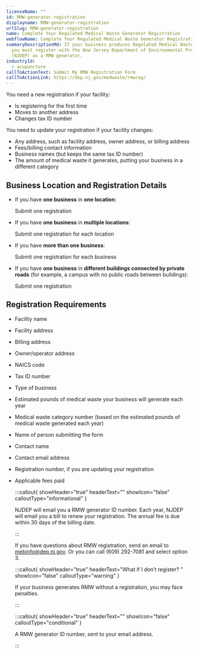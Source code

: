 ```yaml
---
licenseName: ""
id: RMW-generator-registration
displayname: RMW-generator-registration
urlSlug: RMW-generator-registration
name: Complete Your Regulated Medical Waste Generator Registration
webflowName: Complete Your Regulated Medical Waste Generator Registration
summaryDescriptionMd: If your business produces Regulated Medical Waste (RMW),
  you must register with the New Jersey Department of Environmental Protection
  (NJDEP) as a RMW generator.
industryId:
  - acupuncture
callToActionText: Submit My RMW Registration Form
callToActionLink: https://dep.nj.gov/medwaste/rmwreg/
---
```

You need a new registration if your facility: 

* Is registering for the first time 
* Moves to another address 
* Changes tax ID<insert contextual information> number  

You need to update your registration if your facility changes: 

* Any address, such as facility address, owner address, or billing address 
* Fees/billing contact information 
* Business names (but keeps the same tax ID number) 
* The amount of medical waste it generates, putting your business in a different category

## Business Location and Registration Details

* If you have **one business** in **one location**:  

  Submit one registration





* If you have **one business** in **multiple locations**: 

  Submit one registration for each location





* If you have **more than one business**:  

  Submit one registration for each business  





* If you have **one business** in **different buildings connected by private roads** (for example, a campus with no public roads between buildings):  

   Submit one registration



##  Registration Requirements 

* Facility name 
* Facility address 
* Billing address 
* Owner/operator address 
* NAICS code <insert contextual information>
* Tax ID number
* Type of business 
* Estimated pounds of medical waste your business will generate each year 
* Medical waste category number (based on the estimated pounds of medical waste generated each year) 
* Name of person submitting the form 
* Contact name 
* Contact email address 
* Registration number, if you are updating your registration
* Applicable fees paid

  :::callout{ showHeader="true" headerText="" showIcon="false" calloutType="informational" }

  NJDEP will email you a RMW generator ID number. Each year, NJDEP will email you a bill to renew your registration. The annual fee is due within 30 days of the billing date.

  :::

  If you have questions about RMW registration, send an email to mebinfo@dep.nj.gov. Or you can call (609) 292-7081 and select option 3. 

  :::callout{ showHeader="true" headerText="What if I don’t register? " showIcon="false" calloutType="warning" }

  If your business generates RMW without a registration, you may face penalties.

  :::

  :::callout{ showHeader="true" headerText="" showIcon="false" calloutType="conditional" }

   A RMW generator ID number, sent to your email address.

  :::